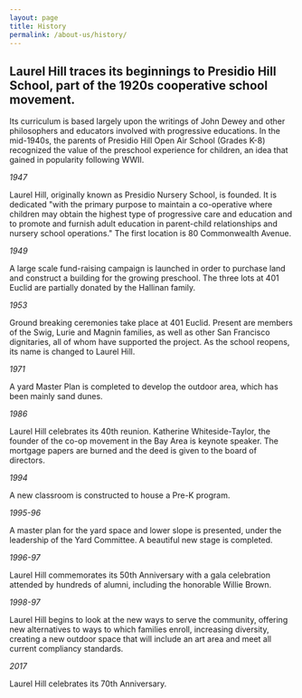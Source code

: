 ```yaml
---
layout: page
title: History
permalink: /about-us/history/
---
```


## Laurel Hill traces its beginnings to Presidio Hill School, part of the 1920s cooperative school movement.  

Its curriculum is based largely upon the writings of John Dewey and other philosophers and educators involved with progressive educations. In the mid-1940s, the parents of Presidio Hill Open Air School (Grades K-8) recognized the value of the preschool experience for children, an idea that gained in popularity following WWII.


*1947*

Laurel Hill, originally known as Presidio Nursery School, is founded. It is dedicated "with the primary purpose to maintain a co-operative where children may obtain the highest type of progressive care and education and to promote and furnish adult education in parent-child relationships and nursery school operations." The first location is 80 Commonwealth Avenue.


*1949*

A large scale fund-raising campaign is launched in order to purchase land and construct a building for the growing preschool. The three lots at 401 Euclid are partially donated by the Hallinan family. 


*1953*

Ground breaking ceremonies take place at 401 Euclid. Present are members of the Swig, Lurie and Magnin families, as well as other San Francisco dignitaries, all of whom have supported the project. As the school reopens, its name is changed to Laurel Hill. 


*1971*

A yard Master Plan is completed to develop the outdoor area, which has been mainly sand dunes.


*1986*

Laurel Hill celebrates its 40th reunion.  Katherine Whiteside-Taylor, the founder of the co-op movement in the Bay Area is keynote speaker.  The mortgage papers are burned and the deed is given to the board of directors.


*1994*

A new classroom is constructed to house a Pre-K program.


*1995-96*

A master plan for the yard space and lower slope is presented, under the leadership of the Yard Committee. A beautiful new stage is completed. 


*1996-97*

Laurel Hill commemorates its 50th Anniversary with a gala celebration attended by hundreds of alumni, including the honorable Willie Brown.


*1998-97*

Laurel Hill begins to look at the new ways to serve the community, offering new alternatives to ways to which families enroll, increasing diversity, creating a new outdoor space that will include an art area and meet all current compliancy standards.


*2017*

Laurel Hill celebrates its 70th Anniversary.


